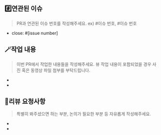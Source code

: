 ## #️⃣연관된 이슈
>PR과 연관된 이슈 번호를 작성해주세요. ex) #이슈 번호, #이슈 번호

- close: #[issue number]

## 🪄작업 내용

> 이번 PR에서 작업한 내용들을 작성해주세요.
> 뷰 작업 내용이 포함되었을 경우 사진 혹은 동영상 파일 첨부를 부탁드립니다.

-
-

## 💖리뷰 요청사항

> 특별히 봐주셨으면 하는 부분, 논의가 필요한 부분 등 자유롭게 작성해주세요.

-
-
